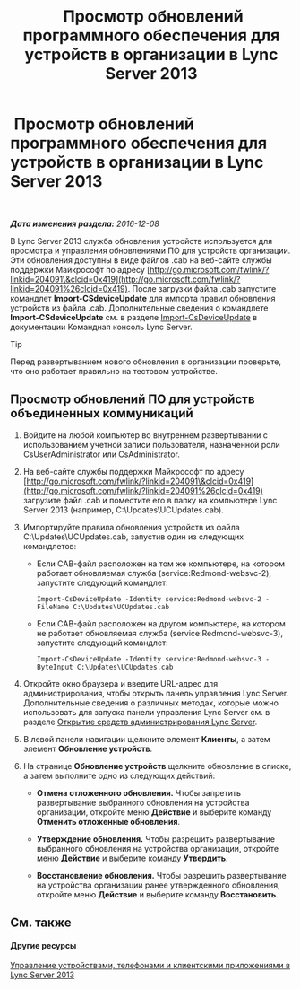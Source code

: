 ﻿---
title: " Просмотр обновлений программного обеспечения для устройств в организации в Lync Server 2013"
TOCTitle: " Просмотр обновлений программного обеспечения для устройств в организации в Lync Server 2013"
ms:assetid: d2cca12b-ed43-4e1f-90ab-d14bca8b482c
ms:mtpsurl: https://technet.microsoft.com/ru-ru/library/Gg182592(v=OCS.15)
ms:contentKeyID: 49311251
ms.date: 12/10/2016
mtps_version: v=OCS.15
ms.translationtype: HT
---

#  Просмотр обновлений программного обеспечения для устройств в организации в Lync Server 2013

 

_**Дата изменения раздела:** 2016-12-08_

В Lync Server 2013 служба обновления устройств используется для просмотра и управления обновлениями ПО для устройств организации. Эти обновления доступны в виде файлов .cab на веб-сайте службы поддержки Майкрософт по адресу [http://go.microsoft.com/fwlink/?linkid=204091\&clcid=0x419](http://go.microsoft.com/fwlink/?linkid=204091%26clcid=0x419). После загрузки файла .cab запустите командлет **Import-CSdeviceUpdate** для импорта правил обновления устройств из файла .cab. Дополнительные сведения о командлете **Import-CSdeviceUpdate** см. в разделе [Import-CsDeviceUpdate](https://docs.microsoft.com/en-us/powershell/module/skype/Import-CsDeviceUpdate) в документации Командная консоль Lync Server.


> [!TIP]
> Перед развертыванием нового обновления в организации проверьте, что оно работает правильно на тестовом устройстве.



## Просмотр обновлений ПО для устройств объединенных коммуникаций

1.  Войдите на любой компьютер во внутреннем развертывании с использованием учетной записи пользователя, назначенной роли CsUserAdministrator или CsAdministrator.

2.  На веб-сайте службы поддержки Майкрософт по адресу [http://go.microsoft.com/fwlink/?linkid=204091\&clcid=0x419](http://go.microsoft.com/fwlink/?linkid=204091%26clcid=0x419) загрузите файл .cab и поместите его в папку на компьютере Lync Server 2013 (например, C:\\Updates\\UCUpdates.cab).

3.  Импортируйте правила обновления устройств из файла C:\\Updates\\UCUpdates.cab, запустив один из следующих командлетов:
    
      - Если CAB-файл расположен на том же компьютере, на котором работает обновляемая служба (service:Redmond-websvc-2), запустите следующий командлет:
        
            Import-CsDeviceUpdate -Identity service:Redmond-websvc-2 -FileName C:\Updates\UCUpdates.cab
    
      - Если CAB-файл расположен на другом компьютере, на котором не работает обновляемая служба (service:Redmond-websvc-3), запустите следующий командлет:
        
            Import-CsDeviceUpdate -Identity service:Redmond-websvc-3 -ByteInput C:\Updates\UCUpdates.cab

4.  Откройте окно браузера и введите URL-адрес для администрирования, чтобы открыть панель управления Lync Server. Дополнительные сведения о различных методах, которые можно использовать для запуска панели управления Lync Server см. в разделе [Открытие средств администрирования Lync Server](lync-server-2013-open-lync-server-administrative-tools.md).

5.  В левой панели навигации щелкните элемент **Клиенты**, а затем элемент **Обновление устройств**.

6.  На странице **Обновление устройств** щелкните обновление в списке, а затем выполните одно из следующих действий:
    
      - **Отмена отложенного обновления.** Чтобы запретить развертывание выбранного обновления на устройства организации, откройте меню **Действие** и выберите команду **Отменить отложенные обновления**.
    
      - **Утверждение обновления.** Чтобы разрешить развертывание выбранного обновления на устройства организации, откройте меню **Действие** и выберите команду **Утвердить**.
    
      - **Восстановление обновления.** Чтобы разрешить развертывание на устройства организации ранее утвержденного обновления, откройте меню **Действие** и выберите команду **Восстановить**.

## См. также

#### Другие ресурсы

[Управление устройствами, телефонами и клиентскими приложениями в Lync Server 2013](lync-server-2013-managing-devices-phones-and-client-applications.md)

